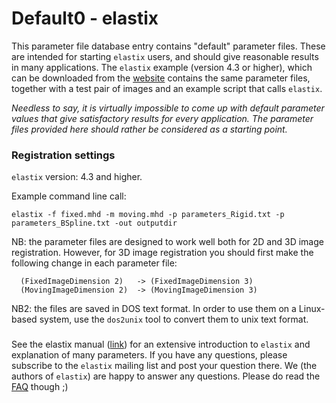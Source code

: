 
# Default0 - elastix

This parameter file database entry contains "default" parameter files. These are intended for starting `elastix` users, and should give reasonable results in many applications. The `elastix` example (version 4.3 or higher), which can be downloaded from the [website][1] contains the same parameter files, together with a test pair of images and an example script that calls `elastix`.

_Needless to say, it is virtually impossible to come up with default parameter values that give satisfactory results for every application. The parameter files provided here should rather be considered as a starting point._

###  Registration settings

`elastix` version: 4.3 and higher.

Example command line call:

    elastix -f fixed.mhd -m moving.mhd -p parameters_Rigid.txt -p parameters_BSpline.txt -out outputdir


NB: the parameter files are designed to work well both for 2D and 3D image registration. However, for 3D image registration you should first make the following change in each parameter file: ` `


      (FixedImageDimension 2)   -> (FixedImageDimension 3)
      (MovingImageDimension 2)  -> (MovingImageDimension 3)


NB2: the files are saved in DOS text format. In order to use them on a Linux-based system, use the `dos2unix` tool to convert them to unix text format.

###

See the elastix manual ([link][2]) for an extensive introduction to `elastix` and explanation of many parameters. If you have any questions, please subscribe to the `elastix` mailing list and post your question there. We (the authors of `elastix`) are happy to answer any questions. Please do read the [FAQ][3] though ;)

[1]: http://elastix.isi.uu.nl/download.php
[2]: http://elastix.isi.uu.nl
[3]: http://elastix.isi.uu.nl/FAQ.php

